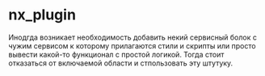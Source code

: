 # nx_plugin

Инодгда возникает необходимость добавить некий сервисный болок с чужим сервисом к которому прилагаются стили и скрипты или просто вывести какой-то функционал с простой логикой. Тогда стоит отказаться от включаемой области и стпользовать эту штутуку.